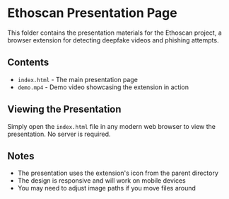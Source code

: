 # Ethoscan Presentation Page

This folder contains the presentation materials for the Ethoscan project, a browser extension for detecting deepfake videos and phishing attempts.

## Contents

- `index.html` - The main presentation page
- `demo.mp4` - Demo video showcasing the extension in action


## Viewing the Presentation

Simply open the `index.html` file in any modern web browser to view the presentation. No server is required.

## Notes

- The presentation uses the extension's icon from the parent directory
- The design is responsive and will work on mobile devices
- You may need to adjust image paths if you move files around 

